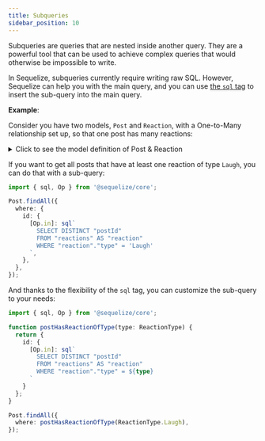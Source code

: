 ```yaml
---
title: Subqueries
sidebar_position: 10
---
```


Subqueries are queries that are nested inside another query. They are a powerful tool that can be used to achieve complex queries that would otherwise be impossible to write.

In Sequelize, subqueries currently require writing raw SQL. However, Sequelize can help you with the main query, and you can use [the `sql` tag](./raw-queries.md) to insert the sub-query into the main query.

__Example__:

Consider you have two models, `Post` and `Reaction`, with a One-to-Many relationship set up, so that one post has many reactions:

<details>
<summary>Click to see the model definition of Post & Reaction</summary>

```ts
import { Sequelize, Model, DataTypes, InferCreationAttributes, InferAttributes } from '@sequelize/core';
import { Attribute, AutoIncrement, PrimaryKey, NotNull, HasMany } from '@sequelize/decorators-legacy';

class Post extends Model<InferAttributes<Post>, InferCreationAttributes<Post>> {
  @PrimaryKey
  @Attribute(DataTypes.INTEGER)
  @AutoIncrement
  declare id: number;
    
  @Attribute(DataTypes.STRING)
  @NotNull
  declare content: string;
    
  @HasMany(() => Reaction, 'postId')
  declare reactions?: NonAttribute<Reaction[]>;
}

enum ReactionType {
  Like = 'Like',
  Angry = 'Angry',
  Laugh = 'Laugh',
  Sad = 'Sad',
}

class Reaction extends Model {
  @PrimaryKey
  @Attribute(DataTypes.INTEGER)
  @AutoIncrement
  declare id: number;
    
  @Attribute(DataTypes.ENUM(Object.keys(ReactionType)))
  @NotNull
  declare type: ReactionType;
    
  @Attribute(DataTypes.INTEGER)
  @NotNull
  declare postId: number;
}

const sequelize = new Sequelize({
  dialect: 'sqlite',
  storage: ':memory:',
  models: [Post, Reaction],
});
```

</details>

If you want to get all posts that have at least one reaction of type `Laugh`, you can do that with a sub-query:

```ts
import { sql, Op } from '@sequelize/core';

Post.findAll({
  where: {
    id: {
      [Op.in]: sql`
        SELECT DISTINCT "postId"
        FROM "reactions" AS "reaction"
        WHERE "reaction"."type" = 'Laugh'
      `,
    },
  },
});
```

And thanks to the flexibility of the `sql` tag, you can customize the sub-query to your needs:

```ts
import { sql, Op } from '@sequelize/core';

function postHasReactionOfType(type: ReactionType) {
  return {
    id: { 
      [Op.in]: sql`
        SELECT DISTINCT "postId"
        FROM "reactions" AS "reaction"
        WHERE "reaction"."type" = ${type}
      `
    }
  };
}

Post.findAll({
  where: postHasReactionOfType(ReactionType.Laugh),
});
```
